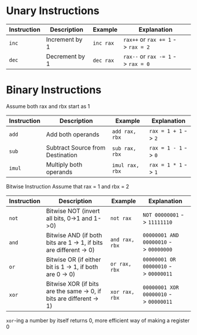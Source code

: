 # Unary Instructions 

| Instruction | Description    | Example    | Explanation                        |
| ----------- | -------------- | ---------- | ---------------------------------- |
| `inc`       | Increment by 1 | `inc rax`  | `rax++` or `rax += 1` -> `rax = 2` |
| `dec`       | Decrement by 1 | `dec rax`  | `rax--` or `rax -= 1` -> `rax = 0` |

# Binary Instructions 
Assume both rax and rbx start as 1 

| Instruction | Description                      | Example         | Explanation          |
| ----------- | -------------------------------- | --------------- | -------------------- |
| `add`       | Add both operands                | `add rax, rbx`  | `rax = 1 + 1` -> `2` |
| `sub`       | Subtract Source from Destination | `sub rax, rbx`  | `rax = 1 - 1` -> `0` |
| `imul`      | Multiply both operands           | `imul rax, rbx` | `rax = 1 * 1` -> `1` |

Bitwise Instruction 
Assume that rax = 1 and rbx = 2
  

| Instruction | Description                                                         | Example        | Explanation                           |
| ----------- | ------------------------------------------------------------------- | -------------- | ------------------------------------- |
| `not`       | Bitwise NOT (invert all bits, 0->1 and 1->0)                        | `not rax`      | `NOT 00000001` -> `11111110`          |
| `and`       | Bitwise AND (if both bits are 1 -> 1, if bits are different -> 0)   | `and rax, rbx` | `00000001 AND 00000010` -> `00000000` |
| `or`        | Bitwise OR (if either bit is 1 -> 1, if both are 0 -> 0)            | `or rax, rbx`  | `00000001 OR 00000010` -> `00000011`  |
| `xor`       | Bitwise XOR (if bits are the same -> 0, if bits are different -> 1) | `xor rax, rbx` | `00000001 XOR 00000010` -> `00000011` |
`xor`-ing a number by itself returns 0, more efficient way of making a register 0 

